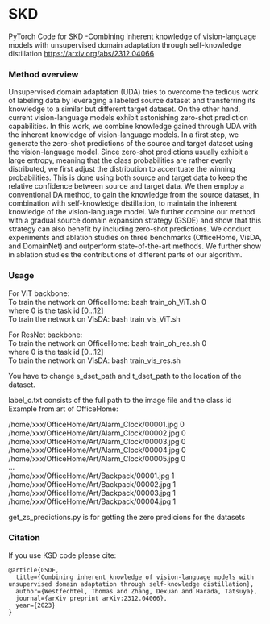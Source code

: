 # SKD
PyTorch Code for SKD -Combining inherent knowledge of vision-language models with unsupervised domain adaptation through self-knowledge distillation
https://arxiv.org/abs/2312.04066

### Method overview
Unsupervised domain adaptation (UDA) tries to overcome the tedious work of labeling data by leveraging a labeled source dataset and transferring its knowledge to a similar but different target dataset. On the other hand, current vision-language models exhibit astonishing zero-shot prediction capabilities. In this work, we combine knowledge gained through UDA with the inherent knowledge of vision-language models.
In a first step, we generate the zero-shot predictions of the source and target dataset using the vision-language model. Since zero-shot predictions usually exhibit a large entropy, meaning that the class probabilities are rather evenly distributed, we first adjust the distribution to accentuate the winning probabilities. This is done using both source and target data to keep the relative confidence between source and target data. We then employ a conventional DA method, to gain the knowledge from the source dataset, in combination with self-knowledge distillation, to maintain the inherent knowledge of the vision-language model. 
We further combine our method with a gradual source domain expansion strategy (GSDE) and show that this strategy can also benefit by including zero-shot predictions. 
We conduct experiments and ablation studies on three benchmarks (OfficeHome, VisDA, and DomainNet) and outperform state-of-the-art methods. We further show in ablation studies the contributions of different parts of our algorithm.

### Usage
For ViT backbone:  
To train the network on OfficeHome: 	bash train_oh_ViT.sh 0  
where 0 is the task id [0...12]  
To train the network on VisDA: 	bash train_vis_ViT.sh  

For ResNet backbone:  
To train the network on OfficeHome: 	bash train_oh_res.sh 0  
where 0 is the task id [0...12]  
To train the network on VisDA: 	bash train_vis_res.sh  

You have to change s_dset_path and t_dset_path to the location of the dataset.  

label_c.txt consists of the full path to the image file and the class id  
Example from art of OfficeHome:  

/home/xxx/OfficeHome/Art/Alarm_Clock/00001.jpg 0  
/home/xxx/OfficeHome/Art/Alarm_Clock/00002.jpg 0  
/home/xxx/OfficeHome/Art/Alarm_Clock/00003.jpg 0  
/home/xxx/OfficeHome/Art/Alarm_Clock/00004.jpg 0  
/home/xxx/OfficeHome/Art/Alarm_Clock/00005.jpg 0  
...  
/home/xxx/OfficeHome/Art/Backpack/00001.jpg 1  
/home/xxx/OfficeHome/Art/Backpack/00002.jpg 1  
/home/xxx/OfficeHome/Art/Backpack/00003.jpg 1  
/home/xxx/OfficeHome/Art/Backpack/00004.jpg 1  

get_zs_predictions.py is for getting the zero predicions for the datasets

### Citation
If you use KSD code please cite:
```text
@article{GSDE,
  title={Combining inherent knowledge of vision-language models with unsupervised domain adaptation through self-knowledge distillation},
  author={Westfechtel, Thomas and Zhang, Dexuan and Harada, Tatsuya},
  journal={arXiv preprint arXiv:2312.04066},
  year={2023}
}
```
